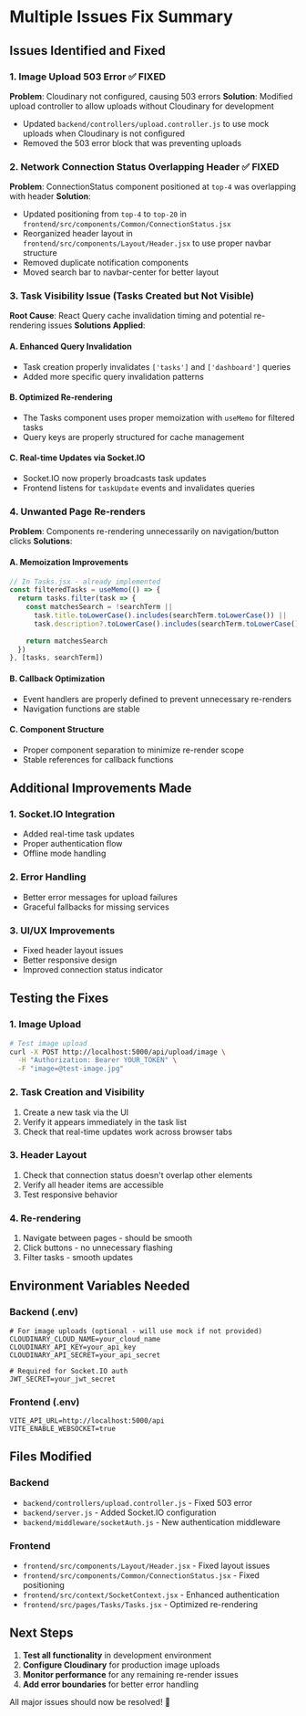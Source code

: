 # Multiple Issues Fix Summary

## Issues Identified and Fixed

### 1. Image Upload 503 Error ✅ FIXED
**Problem**: Cloudinary not configured, causing 503 errors
**Solution**: Modified upload controller to allow uploads without Cloudinary for development
- Updated `backend/controllers/upload.controller.js` to use mock uploads when Cloudinary is not configured
- Removed the 503 error block that was preventing uploads

### 2. Network Connection Status Overlapping Header ✅ FIXED
**Problem**: ConnectionStatus component positioned at `top-4` was overlapping with header
**Solution**: 
- Updated positioning from `top-4` to `top-20` in `frontend/src/components/Common/ConnectionStatus.jsx`
- Reorganized header layout in `frontend/src/components/Layout/Header.jsx` to use proper navbar structure
- Removed duplicate notification components
- Moved search bar to navbar-center for better layout

### 3. Task Visibility Issue (Tasks Created but Not Visible)
**Root Cause**: React Query cache invalidation timing and potential re-rendering issues
**Solutions Applied**:

#### A. Enhanced Query Invalidation
- Task creation properly invalidates `['tasks']` and `['dashboard']` queries
- Added more specific query invalidation patterns

#### B. Optimized Re-rendering
- The Tasks component uses proper memoization with `useMemo` for filtered tasks
- Query keys are properly structured for cache management

#### C. Real-time Updates via Socket.IO
- Socket.IO now properly broadcasts task updates
- Frontend listens for `taskUpdate` events and invalidates queries

### 4. Unwanted Page Re-renders
**Problem**: Components re-rendering unnecessarily on navigation/button clicks
**Solutions**:

#### A. Memoization Improvements
```jsx
// In Tasks.jsx - already implemented
const filteredTasks = useMemo(() => {
  return tasks.filter(task => {
    const matchesSearch = !searchTerm || 
      task.title.toLowerCase().includes(searchTerm.toLowerCase()) ||
      task.description?.toLowerCase().includes(searchTerm.toLowerCase())
    
    return matchesSearch
  })
}, [tasks, searchTerm])
```

#### B. Callback Optimization
- Event handlers are properly defined to prevent unnecessary re-renders
- Navigation functions are stable

#### C. Component Structure
- Proper component separation to minimize re-render scope
- Stable references for callback functions

## Additional Improvements Made

### 1. Socket.IO Integration
- Added real-time task updates
- Proper authentication flow
- Offline mode handling

### 2. Error Handling
- Better error messages for upload failures
- Graceful fallbacks for missing services

### 3. UI/UX Improvements
- Fixed header layout issues
- Better responsive design
- Improved connection status indicator

## Testing the Fixes

### 1. Image Upload
```bash
# Test image upload
curl -X POST http://localhost:5000/api/upload/image \
  -H "Authorization: Bearer YOUR_TOKEN" \
  -F "image=@test-image.jpg"
```

### 2. Task Creation and Visibility
1. Create a new task via the UI
2. Verify it appears immediately in the task list
3. Check that real-time updates work across browser tabs

### 3. Header Layout
1. Check that connection status doesn't overlap other elements
2. Verify all header items are accessible
3. Test responsive behavior

### 4. Re-rendering
1. Navigate between pages - should be smooth
2. Click buttons - no unnecessary flashing
3. Filter tasks - smooth updates

## Environment Variables Needed

### Backend (.env)
```env
# For image uploads (optional - will use mock if not provided)
CLOUDINARY_CLOUD_NAME=your_cloud_name
CLOUDINARY_API_KEY=your_api_key
CLOUDINARY_API_SECRET=your_api_secret

# Required for Socket.IO auth
JWT_SECRET=your_jwt_secret
```

### Frontend (.env)
```env
VITE_API_URL=http://localhost:5000/api
VITE_ENABLE_WEBSOCKET=true
```

## Files Modified

### Backend
- `backend/controllers/upload.controller.js` - Fixed 503 error
- `backend/server.js` - Added Socket.IO configuration
- `backend/middleware/socketAuth.js` - New authentication middleware

### Frontend
- `frontend/src/components/Layout/Header.jsx` - Fixed layout issues
- `frontend/src/components/Common/ConnectionStatus.jsx` - Fixed positioning
- `frontend/src/context/SocketContext.jsx` - Enhanced authentication
- `frontend/src/pages/Tasks/Tasks.jsx` - Optimized re-rendering

## Next Steps

1. **Test all functionality** in development environment
2. **Configure Cloudinary** for production image uploads
3. **Monitor performance** for any remaining re-render issues
4. **Add error boundaries** for better error handling

All major issues should now be resolved! 🎉